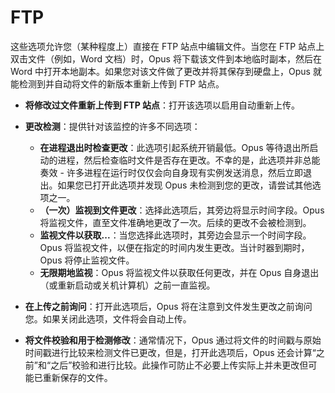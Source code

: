 # FTP

这些选项允许您（某种程度上）直接在 FTP 站点中编辑文件。当您在 FTP 站点上双击文件（例如，Word 文档）时，Opus 将下载该文件到本地临时副本，然后在 Word 中打开本地副本。如果您对该文件做了更改并将其保存到硬盘上，Opus 就能检测到并自动将文件的新版本重新上传到 FTP 站点。

- **将修改过文件重新上传到 FTP 站点**：打开该选项以启用自动重新上传。
- **更改检测**：提供针对该监控的许多不同选项：
  - **在进程退出时检查更改**：此选项引起系统开销最低。Opus 等待退出所启动的进程，然后检查临时文件是否存在更改。不幸的是，此选项并非总能奏效 - 许多进程在运行时仅仅会向自身现有实例发送消息，然后立即退出。如果您已打开此选项并发现 Opus 未检测到您的更改，请尝试其他选项之一。
  - **（一次）监视到文件更改**：选择此选项后，其旁边将显示时间字段。Opus 将监视文件，直至文件准确地更改了一次。后续的更改不会被检测到。
  - **监视文件以获取...**：当您选择此选项时，其旁边会显示一个时间字段。Opus 将监视文件，以便在指定的时间内发生更改。当计时器到期时，Opus 将停止监视文件。
  - **无限期地监视**：Opus 将监视文件以获取任何更改，并在 Opus 自身退出（或重新启动或关机计算机）之前一直监视。

- **在上传之前询问**：打开此选项后，Opus 将在注意到文件发生更改之前询问您。如果关闭此选项，文件将会自动上传。

- **将文件校验和用于检测修改**：通常情况下，Opus 通过将文件的时间戳与原始时间戳进行比较来检测文件已更改，但是，打开此选项后，Opus 还会计算“之前”和“之后”校验和进行比较。此操作可防止不必要上传实际上并未更改但可能已重新保存的文件。